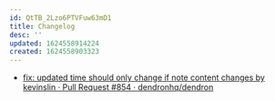 ```yaml
---
id: QtTB_2Lzo6PTVFuw63mD1
title: Changelog
desc: ''
updated: 1624558914224
created: 1624558903323
---
```


- [fix: updated time should only change if note content changes by kevinslin · Pull Request #854 · dendronhq/dendron](https://github.com/dendronhq/dendron/pull/854)